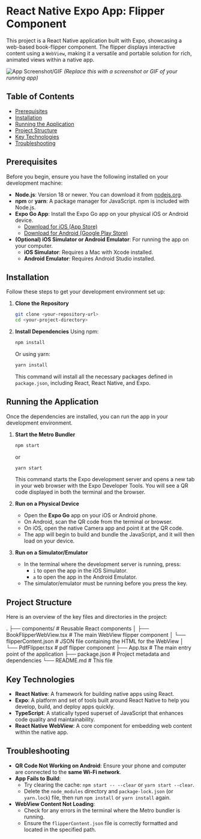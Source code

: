 # React Native Expo App: Flipper Component

This project is a React Native application built with Expo, showcasing a web-based book-flipper component. The flipper displays interactive content using a `WebView`, making it a versatile and portable solution for rich, animated views within a native app.

![App Screenshot/GIF](https://placehold.co/600x400/0e1a26/ffffff?text=App+Preview)
*(Replace this with a screenshot or GIF of your running app)*

## Table of Contents

- [Prerequisites](#prerequisites)
- [Installation](#installation)
- [Running the Application](#running-the-application)
- [Project Structure](#project-structure)
- [Key Technologies](#key-technologies)
- [Troubleshooting](#troubleshooting)

## Prerequisites

Before you begin, ensure you have the following installed on your development machine:

- **Node.js**: Version 18 or newer. You can download it from [nodejs.org](https://nodejs.org/).
- **npm** or **yarn**: A package manager for JavaScript. npm is included with Node.js.
- **Expo Go App**: Install the Expo Go app on your physical iOS or Android device.
  - [Download for iOS (App Store)](https://apps.apple.com/us/app/expo-go/id982107779)
  - [Download for Android (Google Play Store)](https://play.google.com/store/apps/details?id=host.exp.exponent)
- **(Optional) iOS Simulator or Android Emulator**: For running the app on your computer.
  - **iOS Simulator**: Requires a Mac with Xcode installed.
  - **Android Emulator**: Requires Android Studio installed.

## Installation

Follow these steps to get your development environment set up:

1.  **Clone the Repository**
    ```bash
    git clone <your-repository-url>
    cd <your-project-directory>
    ```

2.  **Install Dependencies**
    Using npm:
    ```bash
    npm install
    ```
    Or using yarn:
    ```bash
    yarn install
    ```
    This command will install all the necessary packages defined in `package.json`, including React, React Native, and Expo.

## Running the Application

Once the dependencies are installed, you can run the app in your development environment.

1.  **Start the Metro Bundler**
    ```bash
    npm start
    ```
    or
    ```bash
    yarn start
    ```
    This command starts the Expo development server and opens a new tab in your web browser with the Expo Developer Tools. You will see a QR code displayed in both the terminal and the browser.

2.  **Run on a Physical Device**
    - Open the **Expo Go** app on your iOS or Android phone.
    - On Android, scan the QR code from the terminal or browser.
    - On iOS, open the native Camera app and point it at the QR code.
    - The app will begin to build and bundle the JavaScript, and it will then load on your device.

3.  **Run on a Simulator/Emulator**
    - In the terminal where the development server is running, press:
      - `i` to open the app in the iOS Simulator.
      - `a` to open the app in the Android Emulator.
    - The simulator/emulator must be running before you press the key.

## Project Structure

Here is an overview of the key files and directories in the project:


.
├── components/          # Reusable React components
│   ├── BookFlipperWebView.tsx # The main WebView flipper component
│   └── flipperContent.json # JSON file containing the HTML for the WebView
│   └── PdfFlipper.tsx  # pdf flipper component
├── App.tsx              # The main entry point of the application
├── package.json         # Project metadata and dependencies
└── README.md            # This file


## Key Technologies

- **React Native**: A framework for building native apps using React.
- **Expo**: A platform and set of tools built around React Native to help you develop, build, and deploy apps quickly.
- **TypeScript**: A statically typed superset of JavaScript that enhances code quality and maintainability.
- **React Native WebView**: A core component for embedding web content within the native app.

## Troubleshooting

- **QR Code Not Working on Android**: Ensure your phone and computer are connected to the **same Wi-Fi network**.
- **App Fails to Build**:
  - Try clearing the cache: `npm start -- --clear` or `yarn start --clear`.
  - Delete the `node_modules` directory and `package-lock.json` (or `yarn.lock`) file, then run `npm install` or `yarn install` again.
- **WebView Content Not Loading**:
  - Check for any errors in the terminal where the Metro bundler is running.
  - Ensure the `flipperContent.json` file is correctly formatted and located in the specified path.

